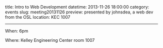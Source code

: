 title: Intro to Web Development 
datetime: 2013-11-26 18:00:00
category: events
slug: meeting20131126
preview: presented by johnsdea, a web dev from the OSL
location: KEC 1007

---

When: 6pm

Where: Kelley Engineering Center room 1007

